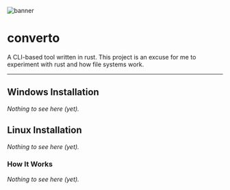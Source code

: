 ![banner](https://hc-cdn.hel1.your-objectstorage.com/s/v3/be8dbf079d8a052f50aefb7c8b580c6c10e14846_image.png)

# converto

A CLI-based tool written in rust.
This project is an excuse for me to experiment with rust and how file systems work.

---

## Windows Installation

*Nothing to see here (yet).*

## Linux Installation

*Nothing to see here (yet).*

### How It Works

*Nothing to see here (yet).*
